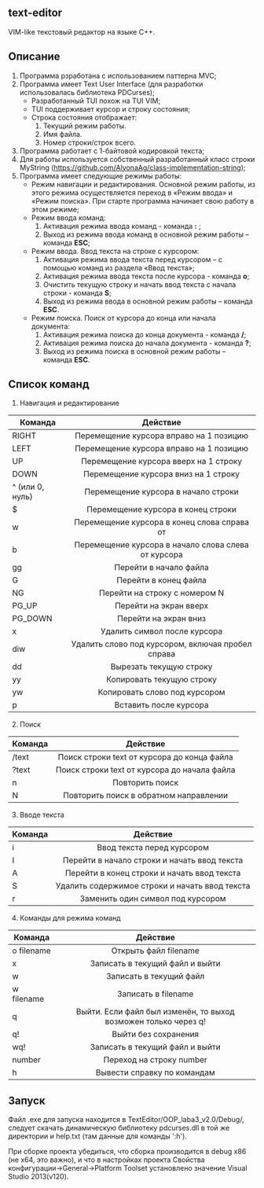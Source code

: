 ## text-editor
VIM-like текстовый редактор на языке С++.

## Описание
1) Программа рзработана с использованием паттерна MVC;
2) Программа имеет Text User Interface (для разработки использовалась библиотека PDCurses);
    * Разработанный TUI похож на TUI VIM;
    * TUI поддерживает курсор и строку состояния;
    * Строка состояния отображает:
      1) Текущий режим работы.
      2) Имя файла.
      3) Номер строки/строк всего.
4) Программа работает с 1-байтовой кодировкой текста;
5) Для работы используется собственный разработанный класс строки MyString (https://github.com/AlyonaAg/class-implementation-string);
6) Программа имеет следующие режимы работы:
    * Режим навигации и редактирования. Основной режим работы, из этого режима осуществляется переход в «Режим ввода» и «Режим поиска». При старте программа начинает свою работу в этом режиме;
    * Режим ввода команд: 
      1) Активация режима ввода команд - команда **:** ;
      2) Выход из режима ввода команд в основной режим работы – команда **ESC**;
    * Режим ввода. Ввод текста на строке с курсором: 
      1)  Активация режима ввода текста перед курсором – с помощью команд из раздела «Ввод текста»;
      2)	Активация режима ввода текста после курсора - команда **o**;
      3)	Очистить текущую строку и начать ввод текста с начала строки - команда **S**;
      4) Выход из режима ввода в основной режим работы – команда **ESC**.
    * Режим поиска. Поиск от курсора до конца или начала документа:
      1) Активация режима поиска до конца документа - команда **/**; 
      2) Активация режима поиска до начала документа - команда **?**;
      3) Выход из режима поиска в основной режим работы – команда **ESC**.

## Список команд
1) Навигация и редактирование

| Команда         | Действие                                            |
| ----------------|:---------------------------------------------------:|
| RIGHT           | Перемещение курсора вправо на 1 позицию             |
| LEFT            | Перемещение курсора вправо на 1 позицию             |
| UP              | Перемещение курсора вверх на 1 строку               |
| DOWN            | Перемещение курсора вниз на 1 строку                |
| ^ (или 0, нуль) | Перемещение курсора в начало строки                 |
| $               | Перемещение курсора в конец строки                  |
| w               | Перемещение курсора в конец слова справа от         |
| b               | Перемещение курсора в начало слова слева от курсора |
| gg              | Перейти в начало файла                              |
| G               | Перейти в конец файла                               |
| NG              | Перейти на строку с номером N                       |
| PG_UP           | Перейти на экран вверх                              |
| PG_DOWN         | Перейти на экран вниз                               |
| x               | Удалить символ после курсора                        |
| diw             | Удалить слово под курсором, включая пробел справа   |
| dd              | Вырезать текущую строку                             |
| yy              | Копировать текущую строку                           |
| yw              | Копировать слово под курсором                       |
| p               | Вставить после курсора                              |

2) Поиск

| Команда     | Действие                                      |
| ------------|:---------------------------------------------:|
| /text<CR>   | Поиск строки text от курсора до конца файла   |
| ?text<CR>   | Поиск строки text от курсора до начала файла  |
| n           | Повторить поиск                               |
| N           | Повторить поиск в обратном направлении        |

3) Вводе текста
   
| Команда | Действие                                        |
| --------|:-----------------------------------------------:|
| i       | Ввод текста перед курсором                      |
| I       | Перейти в начало строки и начать ввод текста    |
| A       | Перейти в конец строки и начать ввод текста     |
| S       | Удалить содержимое строки и начать ввод текста  |
| r       | Заменить один символ под курсором               |
   
4) Команды для режима команд

| Команда      | Действие                                                        |
| -------------|:---------------------------------------------------------------:|
| o filename   | Открыть файл filename                                           |
| x            | Записать в текущий файл и выйти                                 |
| w            | Записать в текущий файл                                         |
| w filename   | Записать в filename                                             |
| q            | Выйти. Если файл был изменён, то выход возможен только через q! |
| q!           | Выйти без сохранения                                            |
| wq!          | Записать в текущий файл и выйти                                 |
| number       | Переход на строку number                                        |
| h            | Вывести справку по командам                                     |

## Запуск
Файл .exe для запуска находится в TextEditor/OOP_laba3_v2.0/Debug/, следует скачать динамическую библиотеку pdcurses.dll в той же директории и help.txt (там данные для команды ':h').

При сборке проекта убедиться, что сборка производится в debug x86 (не x64, это важно), и что в настройках проекта Свойства конфигурации->General->Platform Toolset установлено значение Visual Studio 2013(v120).
